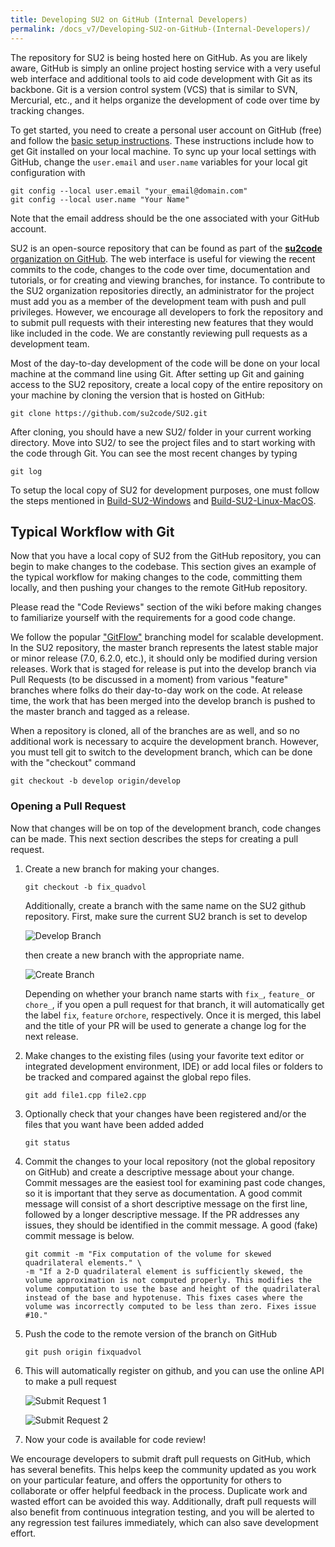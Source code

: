 ```yaml
---
title: Developing SU2 on GitHub (Internal Developers)
permalink: /docs_v7/Developing-SU2-on-GitHub-(Internal-Developers)/
---
```


The repository for SU2 is being hosted here on GitHub. As you are likely aware, GitHub is simply an online project hosting service with a very useful web interface and additional tools to aid code development with Git as its backbone. Git is a version control system (VCS) that is similar to SVN, Mercurial, etc., and it helps organize the development of code over time by tracking changes. 

To get started, you need to create a personal user account on GitHub (free) and follow the [basic setup instructions](https://help.github.com/articles/set-up-git). These instructions include how to get Git installed on your local machine. To sync up your local settings with GitHub, change the `user.email` and `user.name` variables for your local git configuration with
```
git config --local user.email "your_email@domain.com" 
git config --local user.name "Your Name"
```
Note that the email address should be the one associated with your GitHub account.

SU2 is an open-source repository that can be found as part of the [**su2code** organization on GitHub](https://github.com/su2code). The web interface is useful for viewing the recent commits to the code, changes to the code over time, documentation and tutorials, or for creating and viewing branches, for instance. To contribute to the SU2 organization repositories directly, an administrator for the project must add you as a member of the development team with push and pull privileges. However, we encourage all developers to fork the repository and to submit pull requests with their interesting new features that they would like included in the code. We are constantly reviewing pull requests as a development team.

Most of the day-to-day development of the code will be done on your local machine at the command line using Git. After setting up Git and gaining access to the SU2 repository, create a local copy of the entire repository on your machine by cloning the version that is hosted on GitHub:
```
git clone https://github.com/su2code/SU2.git
```
After cloning, you should have a new SU2/ folder in your current working directory. Move into SU2/ to see the project files and to start working with the code through Git. You can see the most recent changes by typing
```
git log
```
To setup the local copy of SU2 for development purposes, one must follow the steps mentioned in [Build-SU2-Windows](_docs_v7/Build-SU2-Windows.md) and [Build-SU2-Linux-MacOS](_docs_v7/Build-SU2-Linux-MacOS.md).

## Typical Workflow with Git

Now that you have a local copy of SU2 from the GitHub repository, you can begin to make changes to the codebase. This section gives an example of the typical workflow for making changes to the code, committing them locally, and then pushing your changes to the remote GitHub repository. 

Please read the "Code Reviews" section of the wiki before making changes to familiarize yourself with the requirements for a good code change.

We follow the popular ["GitFlow"](https://nvie.com/posts/a-successful-git-branching-model/) branching model for scalable development. In the SU2 repository, the master branch represents the latest stable major or minor release (7.0, 6.2.0, etc.), it should only be modified during version releases. Work that is staged for release is put into the develop branch via Pull Requests (to be discussed in a moment) from various "feature" branches where folks do their day-to-day work on the code. At release time, the work that has been merged into the develop branch is pushed to the master branch and tagged as a release.

When a repository is cloned, all of the branches are as well, and so no additional work is necessary to acquire the development branch. However, you must tell git to switch to the development branch, which can be done with the "checkout" command
 ``` 
 git checkout -b develop origin/develop
 ```
 
 
### Opening a Pull Request ###

Now that changes will be on top of the development branch, code changes can be made. This next section describes the steps for creating a pull request. 

1. Create a new branch for making your changes.
    ```
    git checkout -b fix_quadvol
    ```
   Additionally, create a branch with the same name on the SU2 github repository. First, make sure the current SU2 branch is set to develop

   ![Develop Branch](../../docs_files/pr_develop_branch.png)

   then create a new branch with the appropriate name.

   ![Create Branch](../../docs_files/pr_create_branch.png)
  
   Depending on whether your branch name starts with `fix_`, `feature_` or `chore_`, if you open a pull request for that branch, it will automatically get the label `fix`, `feature` or`chore`, respectively. Once it is merged, this label and the title of your PR will be used to generate a change log for the next release.
  
2. Make changes to the existing files (using your favorite text editor or integrated development environment, IDE) or add local files or folders to be tracked and compared against the global repo files.

    ```
    git add file1.cpp file2.cpp
    ```

3. Optionally check that your changes have been registered and/or the files that you want have been added added

    ```
    git status 
    ```

4. Commit the changes to your local repository (not the global repository on GitHub) and create a descriptive message about your change. Commit messages are the easiest tool for examining past code changes, so it is important that they serve as documentation. A good commit message will consist of a short descriptive message on the first line, followed by a longer descriptive message. If the PR addresses any issues, they should be identified in the commit message. A good (fake) commit message is below.

    ```
    git commit -m "Fix computation of the volume for skewed quadrilateral elements." \
    -m "If a 2-D quadrilateral element is sufficiently skewed, the volume approximation is not computed properly. This modifies the volume computation to use the base and height of the quadrilateral instead of the base and hypotenuse. This fixes cases where the volume was incorrectly computed to be less than zero. Fixes issue #10."
    ```


4. Push the code to the remote version of the branch on GitHub

    ```
    git push origin fixquadvol 
    ```

5. This will automatically register on github, and you can use the online API to make a pull request

   ![Submit Request 1](../../docs_files/pr_submit_request_1.png)

   ![Submit Request 2](../../docs_files/pr_submit_request_2.png)

6. Now your code is available for code review!

We encourage developers to submit draft pull requests on GitHub, which has several benefits. This helps keep the community updated as you work on your particular feature, and offers the opportunity for others to collaborate or offer helpful feedback in the process. Duplicate work and wasted effort can be avoided this way. Additionally, draft pull requests will also benefit from continuous integration testing, and you will be alerted to any regression test failures immediately, which can also save development effort.
